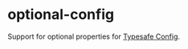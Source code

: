 # optional-config
Support for optional properties for [Typesafe Config](https://github.com/lightbend/config).
